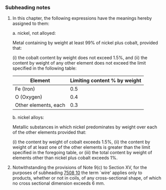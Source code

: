 ### Subheading notes

1. In this chapter, the following expressions have the meanings hereby assigned to them:

    a. nickel, not alloyed:
    
    Metal containing by weight at least 99% of nickel plus cobalt, provided that:
    
    (i) the cobalt content by weight does not exceed 1.5%, and
    (ii) the content by weight of any other element does not exceed the limit specified in the following table:


    | Element | Limiting content % by weight |
    |-|-|
    | Fe (Iron) | 0.5 |
    | O (Oxygen) | 0.4 |
    | Other elements, each | 0.3 |


    b. nickel alloys:
    
    Metallic substances in which nickel predominates by weight over each of the other elements provided that:
    
    (i) the content by weight of cobalt exceeds 1.5%,
    (ii) the content by weight of at least one of the other elements is greater than the limit specified in the foregoing table, or
    (iii) the total content by weight of elements other than nickel plus cobalt exceeds 1%.

2. Notwithstanding the provisions of Note 9(c) to Section XV, for the purposes of subheading [7508 10](/commodities/7508100000) the term `wire' applies only to products, whether or not in coils, of any cross-sectional shape, of which no cross sectional dimension exceeds 6 mm.
